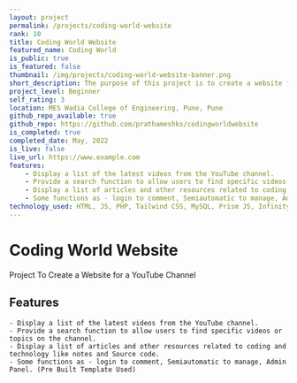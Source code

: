 ```yaml
---
layout: project
permalink: /projects/coding-world-website
rank: 10
title: Coding World Website
featured_name: Coding World
is_public: true
is_featured: false
thumbnail: /img/projects/coding-world-website-banner.png
short_description: The purpose of this project is to create a website for a YouTube channel that focuses on coding and technology. The website will serve as a hub for the channel's content, allowing viewers to access videos, articles, and other resources related to coding and technology.
project_level: Beginner
self_rating: 3
location: MES Wadia College of Engineering, Pune, Pune
github_repo_available: true
github_repo: https://github.com/prathameshks/codingworldwebsite
is_completed: true
completed_date: May, 2022
is_live: false
live_url: https://www.example.com
features:
    - Display a list of the latest videos from the YouTube channel.
    - Provide a search function to allow users to find specific videos or topics on the channel.
    - Display a list of articles and other resources related to coding and technology like notes and Source code.
    - Some functions as - login to comment, Semiautomatic to manage, Admin Panel. (Pre Built Template Used)
technology_used: HTML, JS, PHP, Tailwind CSS, MySQL, Prism JS, InfinityFree Hosting(Expired)
---
```


# Coding World Website

Project To Create a Website for a YouTube Channel

## Features

    - Display a list of the latest videos from the YouTube channel.
    - Provide a search function to allow users to find specific videos or topics on the channel.
    - Display a list of articles and other resources related to coding and technology like notes and Source code.
    - Some functions as - login to comment, Semiautomatic to manage, Admin Panel. (Pre Built Template Used)